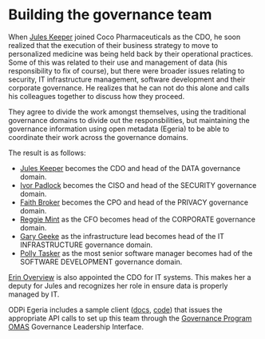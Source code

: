 <!-- SPDX-License-Identifier: CC-BY-4.0 -->
<!-- Copyright Contributors to the ODPi Data Governance project. -->

# Building the governance team

When [Jules Keeper](../../personas/jules-keeper.md) joined Coco Pharmaceuticals as the CDO, he soon realized that the execution of
their business strategy to move to personalized medicine was being held back by their operational practices.
Some of this was related to their use and management of data (his responsibility to fix of course),
but there were broader issues relating
to security, IT infrastructure management, software development and their corporate governance.  He realizes
that he can not do this alone and calls his colleagues together to discuss how they proceed.

They agree to divide the work amongst themselves, using the traditional governance domains to divide out the
responsbilities, but maintaining the governance information using open metadata (Egeria) to be able to
coordinate their work across the governance domains.

The result is as follows:
* [Jules Keeper](../../personas/jules-keeper.md) becomes the CDO and head of the DATA governance domain.
* [Ivor Padlock](../../personas/ivor-padlock.md) becomes the CISO and head of the SECURITY governance domain.
* [Faith Broker](../../personas/faith-broker.md) becomes the CPO and head of the PRIVACY governance domain.
* [Reggie Mint](../../personas/reggie-mint.md) as the CFO becomes head of the CORPORATE governance domain.
* [Gary Geeke](../../personas/gary-geeke.md) as the infrastructure lead becomes head of the IT INFRASTRUCTURE governance domain.
* [Polly Tasker](../../personas/polly-tasker.md) as the most senior software manager becomes had of the SOFTWARE DEVELOPMENT governance domain.

[Erin Overview](../../personas/erin-overview.md) is also appointed the CDO for IT systems.
This makes her a deputy for Jules and recognizes her
role in ensure data is properly managed by IT.

ODPi Egeria includes a sample client
([docs](https://github.com/odpi/egeria/blob/master/open-metadata-resources/open-metadata-samples/access-services-samples/governance-program-client-samples/governance-leadership.md), 
[code](https://github.com/odpi/egeria/blob/master/open-metadata-resources/open-metadata-samples/access-services-samples/governance-program-client-samples/src/main/java/org/odpi/openmetadata/accessservices/governanceprogram/samples/GovernanceLeadershipSample.java))
that issues the appropriate API calls to set up this team through the
[Governance Program OMAS](https://github.com/odpi/egeria/blob/master/open-metadata-implementation/access-services/governance-program/README.md) Governance Leadership Interface.
